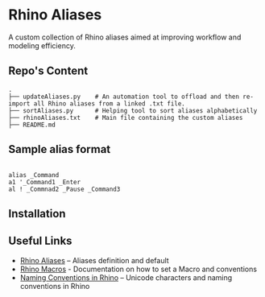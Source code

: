 # Rhino Aliases

A custom collection of Rhino aliases aimed at improving workflow and modeling efficiency.


## Repo's Content

```plaintext
.
├── updateAliases.py    # An automation tool to offload and then re-import all Rhino aliases from a linked .txt file.
├── sortAliases.py      # Helping tool to sort aliases alphabetically
├── rhinoAliases.txt    # Main file containing the custom aliases
├── README.md

```

## Sample alias format 

```plaintext

alias _Command
a1 '_Command1 _Enter
al ! _Commnad2 _Pause _Command3

```


## Installation


## Useful Links
- [Rhino Aliases](https://docs.mcneel.com/rhino/8/help/en-us/options/aliases.htm)  –  Aliases definition and default
- [Rhino Macros](https://docs.mcneel.com/rhino/8/help/en-us/information/rhinoscripting.htm)  -  Documentation on how to set a Macro and conventions
- [Naming Conventions in Rhino](https://docs.mcneel.com/rhino/8/help/en-us/information/namingconventions.htm)  –  Unicode characters and naming conventions in Rhino

